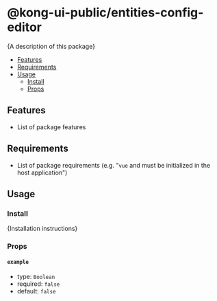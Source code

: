 # @kong-ui-public/entities-config-editor

{A description of this package}

- [Features](#features)
- [Requirements](#requirements)
- [Usage](#usage)
  - [Install](#install)
  - [Props](#props)

## Features

- List of package features

## Requirements

- List of package requirements (e.g. "`vue` and must be initialized in the host application")

## Usage

### Install

{Installation instructions}

### Props

#### `example`

- type: `Boolean`
- required: `false`
- default: `false`
